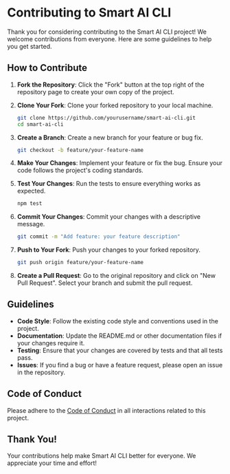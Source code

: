# Contributing to Smart AI CLI

Thank you for considering contributing to the Smart AI CLI project! We welcome contributions from everyone. Here are some guidelines to help you get started.

## How to Contribute

1. **Fork the Repository**: Click the "Fork" button at the top right of the repository page to create your own copy of the project.

2. **Clone Your Fork**: Clone your forked repository to your local machine.
   ```bash
   git clone https://github.com/yourusername/smart-ai-cli.git
   cd smart-ai-cli
   ```

3. **Create a Branch**: Create a new branch for your feature or bug fix.
   ```bash
   git checkout -b feature/your-feature-name
   ```

4. **Make Your Changes**: Implement your feature or fix the bug. Ensure your code follows the project's coding standards.

5. **Test Your Changes**: Run the tests to ensure everything works as expected.
   ```bash
   npm test
   ```

6. **Commit Your Changes**: Commit your changes with a descriptive message.
   ```bash
   git commit -m "Add feature: your feature description"
   ```

7. **Push to Your Fork**: Push your changes to your forked repository.
   ```bash
   git push origin feature/your-feature-name
   ```

8. **Create a Pull Request**: Go to the original repository and click on "New Pull Request". Select your branch and submit the pull request.

## Guidelines

- **Code Style**: Follow the existing code style and conventions used in the project.
- **Documentation**: Update the README.md or other documentation files if your changes require it.
- **Testing**: Ensure that your changes are covered by tests and that all tests pass.
- **Issues**: If you find a bug or have a feature request, please open an issue in the repository.

## Code of Conduct

Please adhere to the [Code of Conduct](CODE_OF_CONDUCT.md) in all interactions related to this project.

## Thank You!

Your contributions help make Smart AI CLI better for everyone. We appreciate your time and effort!
